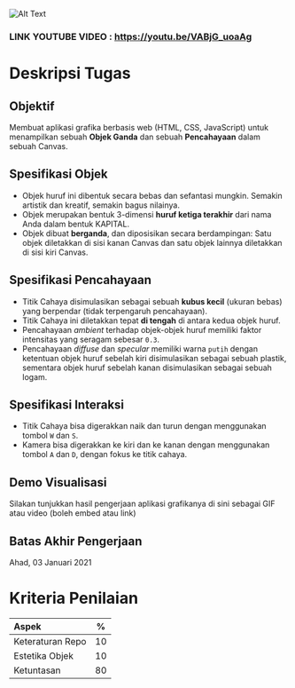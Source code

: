 ![Alt Text](https://j.gifs.com/OMN42B.gif)


### LINK YOUTUBE VIDEO : https://youtu.be/VABjG_uoaAg

# Deskripsi Tugas
## Objektif
Membuat aplikasi grafika berbasis web (HTML, CSS, JavaScript) untuk menampilkan sebuah **Objek Ganda** dan sebuah **Pencahayaan** dalam sebuah Canvas.
## Spesifikasi Objek
* Objek huruf ini dibentuk secara bebas dan sefantasi mungkin. Semakin artistik dan kreatif, semakin bagus nilainya.
* Objek merupakan bentuk 3-dimensi **huruf ketiga terakhir** dari nama Anda dalam bentuk KAPITAL.
* Objek dibuat **berganda**, dan diposisikan secara berdampingan: Satu objek diletakkan di sisi kanan Canvas dan satu objek lainnya diletakkan di sisi kiri Canvas.
## Spesifikasi Pencahayaan
* Titik Cahaya disimulasikan sebagai sebuah **kubus kecil** (ukuran bebas) yang berpendar (tidak terpengaruh pencahayaan).
* Titik Cahaya ini diletakkan tepat **di tengah** di antara kedua objek huruf.
* Pencahayaan *ambient* terhadap objek-objek huruf memiliki faktor intensitas yang seragam sebesar `0.3`.
* Pencahayaan *diffuse* dan *specular* memiliki warna `putih` dengan ketentuan objek huruf sebelah kiri disimulasikan sebagai sebuah plastik, sementara objek huruf sebelah kanan disimulasikan sebagai sebuah logam.
## Spesifikasi Interaksi
* Titik Cahaya bisa digerakkan naik dan turun dengan menggunakan tombol `W` dan `S`.
* Kamera bisa digerakkan ke kiri dan ke kanan dengan menggunakan tombol `A` dan `D`, dengan fokus ke titik cahaya.
## Demo Visualisasi
Silakan tunjukkan hasil pengerjaan aplikasi grafikanya di sini sebagai GIF atau video (boleh embed atau link)
## Batas Akhir Pengerjaan
Ahad, 03 Januari 2021

# Kriteria Penilaian
| Aspek              |   %   |
| :----------------- | :---: |
| Keteraturan Repo   | 10    |
| Estetika Objek     | 10    |
| Ketuntasan         | 80    |



